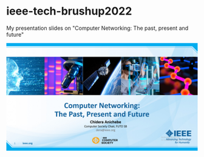 # ieee-tech-brushup2022
My presentation slides on "Computer Networking: The past, present and future"
<p align="center"><img src="./first-slide.png"></p>

